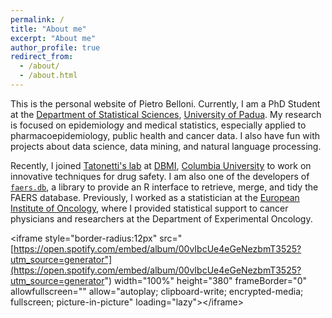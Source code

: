 ```yaml
---
permalink: /
title: "About me"
excerpt: "About me"
author_profile: true
redirect_from: 
  - /about/
  - /about.html
---
```


This is the personal website of Pietro Belloni. Currently, I am a PhD Student at the [Department of Statistical Sciences](https://www.stat.unipd.it/en/), [University of Padua](https://www.unipd.it/en/). My research is focused on epidemiology and medical statistics, especially applied to pharmacoepidemiology, public health and cancer data. I also have fun with projects about data science, data mining, and natural language processing.

Recently, I joined [Tatonetti's lab](https://tatonettilab.org/) at [DBMI](https://www.dbmi.columbia.edu/), [Columbia University](https://www.columbia.edu/) to work on innovative techniques for drug safety. I am also one of the developers of [`faers.db`](https://ubesp-dctv.github.io/faers.db/), a library to provide an R interface to retrieve, merge, and tidy the FAERS database. Previously, I worked as a statistician at the [European Institute of Oncology](https://www.ieo.it/en/), where I provided statistical support to cancer physicians and researchers at the Department of Experimental Oncology.

\<iframe style="border-radius:12px" src="[https://open.spotify.com/embed/album/00vIbcUe4eGeNezbmT3525?utm_source=generator"](https://open.spotify.com/embed/album/00vIbcUe4eGeNezbmT3525?utm_source=generator") width="100%" height="380" frameBorder="0" allowfullscreen="" allow="autoplay; clipboard-write; encrypted-media; fullscreen; picture-in-picture" loading="lazy"\>\</iframe\>
